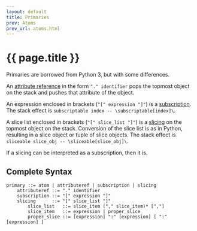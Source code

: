 ```yaml
---
layout: default
title: Primaries
prev: Atoms
prev_url: atoms.html
---
```


{{ page.title }}
================

Primaries are borrowed from Python 3, but with some differences.

An [attribute reference][attrref] in the form `"." identifier` pops the topmost
object on the stack and pushes that
attribute of the object.

An expression enclosed in brackets (`"[" expression "]"`) is a
[subscription][subscription]. The stack effect is
`subscriptable index -- \subscriptable[index]\`.

A slice list enclosed in brackets (`"[" slice_list "]"`) is a [slicing][slice]
on the topmost object on the stack. Conversion of the slice list is as in
Python, resulting in a slice object or tuple of slice objects. The stack effect
is `sliceable slice_obj -- \sliceable[slice_obj]\`.

If a slicing can be interpreted as a subscription, then it is.

Complete Syntax
---------------

<!-- TODO: automatically generate grammar docs -->

    primary ::= atom | attributeref | subscription | slicing
        attributeref ::= "." identifier
        subscription ::= "[" expression "]"
        slicing      ::= "[" slice_list "]"
            slice_list   ::= slice_item ("," slice_item)* [","]
            slice_item   ::= expression | proper_slice
            proper_slice ::= [expression] ":" [expression] [ ":" [expression] ]

  [attrref]: https://docs.python.org/3/reference/expressions.html#attribute-references
  [slice]:   https://docs.python.org/3/reference/expressions.html#slicings
  [subscription]: https://docs.python.org/3/reference/expressions.html#subscriptions
